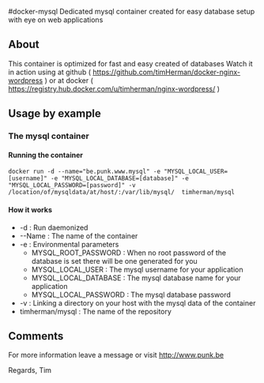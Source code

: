 #docker-mysql
Dedicated mysql container created for easy database setup with eye on web applications
 
## About

This container is optimized for fast and easy created of databases
Watch it in action using at github ( https://github.com/timHerman/docker-nginx-wordpress )
or at docker ( https://registry.hub.docker.com/u/timherman/nginx-wordpress/ )

## Usage by example

### The mysql container

#### Running the container

```shell
docker run -d --name="be.punk.www.mysql" -e "MYSQL_LOCAL_USER=[username]" -e "MYSQL_LOCAL_DATABASE=[database]" -e "MYSQL_LOCAL_PASSWORD=[password]" -v /location/of/mysqldata/at/host/:/var/lib/mysql/  timherman/mysql
```

#### How it works

* -d : Run daemonized
* --Name : The name of the container
* -e : Environmental parameters
  * MYSQL_ROOT_PASSWORD : When no root password of the database is set there will be one generated for you
  * MYSQL_LOCAL_USER : The mysql username for your application
  * MYSQL_LOCAL_DATABASE : The mysql database name for your application
  * MYSQL_LOCAL_PASSWORD : The mysql database password
* -v : Linking a directory on your host with the mysql data of the container
* timherman/mysql : The name of the repository	

## Comments

For more information leave a message or visit http://www.punk.be

Regards,
Tim
